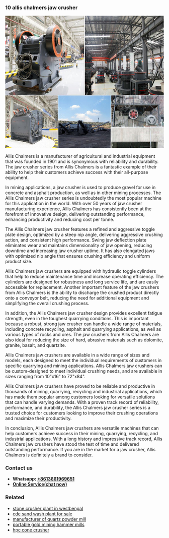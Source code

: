 <h3>10 allis chalmers jaw crusher</h3><img src='1706767759.jpg' alt=''><p>Allis Chalmers is a manufacturer of agricultural and industrial equipment that was founded in 1901 and is synonymous with reliability and durability. The jaw crusher series from Allis Chalmers is a fantastic example of their ability to help their customers achieve success with their all-purpose equipment.</p><p>In mining applications, a jaw crusher is used to produce gravel for use in concrete and asphalt production, as well as in other mining processes. The Allis Chalmers jaw crusher series is undoubtedly the most popular machine for this application in the world. With over 50 years of jaw crusher manufacturing experience, Allis Chalmers has consistently been at the forefront of innovative design, delivering outstanding performance, enhancing productivity and reducing cost per tonne.</p><p>The Allis Chalmers jaw crusher features a refined and aggressive toggle plate design, optimized by a steep nip angle, delivering aggressive crushing action, and consistent high performance. Swing jaw deflection plate eliminates wear and maintains dimensionality of jaw opening, reducing downtime and increasing jaw crusher uptime. It has also elongated jaws with optimized nip angle that ensures crushing efficiency and uniform product size.</p><p>Allis Chalmers jaw crushers are equipped with hydraulic toggle cylinders that help to reduce maintenance time and increase operating efficiency. The cylinders are designed for robustness and long service life, and are easily accessible for replacement. Another important feature of the jaw crushers from Allis Chalmers is the ability to discharge the crushed product directly onto a conveyor belt, reducing the need for additional equipment and simplifying the overall crushing process.</p><p>In addition, the Allis Chalmers jaw crusher design provides excellent fatigue strength, even in the toughest quarrying conditions. This is important because a robust, strong jaw crusher can handle a wide range of materials, including concrete recycling, asphalt and quarrying applications, as well as various types of rocks and ores. The jaw crushers from Allis Chalmers are also ideal for reducing the size of hard, abrasive materials such as dolomite, granite, basalt, and quartzite.</p><p>Allis Chalmers jaw crushers are available in a wide range of sizes and models, each designed to meet the individual requirements of customers in specific quarrying and mining applications. Allis Chalmers jaw crushers can be custom-designed to meet individual crushing needs, and are available in sizes ranging from 10"x16" to 72"x84".</p><p>Allis Chalmers jaw crushers have proved to be reliable and productive in thousands of mining, quarrying, recycling and industrial applications, which has made them popular among customers looking for versatile solutions that can handle varying demands. With a proven track record of reliability, performance, and durability, the Allis Chalmers jaw crusher series is a trusted choice for customers looking to improve their crushing operations and maximize their productivity.</p><p>In conclusion, Allis Chalmers jaw crushers are versatile machines that can help customers achieve success in their mining, quarrying, recycling, and industrial applications. With a long history and impressive track record, Allis Chalmers jaw crushers have stood the test of time and delivered outstanding performance. If you are in the market for a jaw crusher, Allis Chalmers is definitely a brand to consider.</p><h3>Contact us</h3><ul><li><strong>Whatsapp:&nbsp;<a href="https://wa.me/8613661969651">+8613661969651</a></strong></li><li><a href="https://swt.shibang-china.com/?git&amp;zhl&amp;10 allis chalmers jaw crusher"><strong>Online Service(chat now)</strong></a></li></ul><h3>Related</h3><ul><li><a href='stone crusher plant in westbengal.md'>stone crusher plant in westbengal</a></li><li><a href='cde sand wash plant for sale.md'>cde sand wash plant for sale</a></li><li><a href='manufacturer of quartz powder mill.md'>manufacturer of quartz powder mill</a></li><li><a href='portable gold mining hammer mills.md'>portable gold mining hammer mills</a></li><li><a href='hpc cone crusher.md'>hpc cone crusher</a></li></ul>